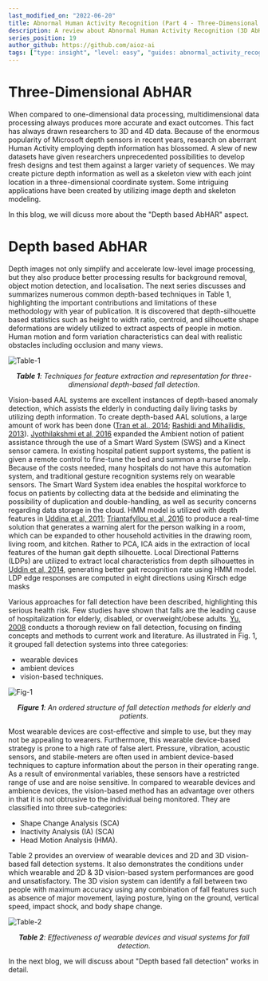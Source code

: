 ```yaml
---
last_modified_on: "2022-06-20"
title: Abnormal Human Activity Recognition (Part 4 - Three-Dimensional AbHAR)
description: A review about Abnormal Human Activity Recognition (3D AbHAR) (cont.)
series_position: 19
author_github: https://github.com/aioz-ai
tags: ["type: insight", "level: easy", "guides: abnormal_activity_recognition"]
---
```

# Three-Dimensional AbHAR

When compared to one-dimensional data processing, multidimensional data processing always produces more accurate and exact outcomes. This fact has always drawn researchers to 3D and 4D data. Because of the enormous popularity of Microsoft depth sensors in recent years, research on aberrant Human Activity employing depth information has blossomed. A slew of new datasets have given researchers unprecedented possibilities to develop fresh designs and test them against a larger variety of sequences. We may create picture depth information as well as a skeleton view with each joint location in a three-dimensional coordinate system. Some intriguing applications have been created by utilizing image depth and skeleton modeling.

In this blog, we will dicuss more about the "Depth based AbHAR" aspect.

# Depth based AbHAR

Depth images not only simplify and accelerate low-level image processing, but they also produce better processing results for background removal, object motion detection, and localisation. The next series discusses and summarizes numerous common depth-based techniques in Table 1, highlighting the important contributions and limitations of these methodology with year of publication. It is discovered that depth-silhouette based statistics such as height to width ratio, centroid, and silhouette shape deformations are widely utilized to extract aspects of people in motion. Human motion and form variation characteristics can deal with realistic obstacles including occlusion and many views.

![Table-1](https://vision.aioz.io/thumbnail/ae9f4caa0962446db65f/1024/part4-table1.png) *<center>**Table 1**:  Techniques for feature extraction and representation for three-dimensional depth-based fall detection.</center>*

Vision-based AAL systems are excellent instances of depth-based anomaly detection, which assists the elderly in conducting daily living tasks by utilizing depth information. To create depth-based AAL solutions, a large amount of work has been done ([Tran et al., 2014](https://ieeexplore.ieee.org/document/6916752); [Rashidi and Mihailidis, 2013](https://ieeexplore.ieee.org/document/6399501)). [Jyothilakshmi et al, 2016](https://ieeexplore.ieee.org/document/7754775) expanded the Ambient notion of patient assistance through the use of a Smart Ward System (SWS) and a Kinect sensor camera. In existing hospital patient support systems, the patient is given a remote control to fine-tune the bed and summon a nurse for help. Because of the costs needed, many hospitals do not have this automation system, and traditional gesture recognition systems rely on wearable sensors. The Smart Ward System idea enables the hospital workforce to focus on patients by collecting data at the bedside and eliminating the possibility of duplication and double-handling, as well as security concerns regarding data storage in the cloud. HMM model is utilized with depth features in [Uddina et al, 2011](https://journals.sagepub.com/doi/10.1177/1420326X10391140); [Triantafyllou et al, 2016](https://www.sciencedirect.com/science/article/pii/S2405896316324752) to produce a real-time solution that generates a warning alert for the person walking in a room, which can be expanded to other household activities in the drawing room, living room, and kitchen. Rather to PCA, ICA aids in the extraction of local features of the human gait depth silhouette. Local Directional Patterns (LDPs) are utilized to extract local characteristics from depth silhouettes in [Uddin et al, 2014](https://journals.sagepub.com/doi/abs/10.1177/1420326X14522670), generating better gait recognition rate using HMM model. LDP edge responses are computed in eight directions using Kirsch edge masks

Various approaches for fall detection have been described, highlighting this serious health risk. Few studies have shown that falls are the leading cause of hospitalization for elderly, disabled, or overweight/obese adults. [Yu, 2008](https://ieeexplore.ieee.org/document/4600107) conducts a thorough review on fall detection, focusing on finding concepts and methods to current work and literature. As illustrated in Fig. 1, it grouped fall detection systems into three categories:
* wearable devices
* ambient devices
* vision-based techniques.

![Fig-1](https://vision.aioz.io/thumbnail/8483eed0c6a64154a480/1024/part4-figure1.PNG) *<center>**Figure 1**:  An ordered structure of fall detection methods for elderly and patients.</center>*

Most wearable devices are cost-effective and simple to use, but they may not be appealing to wearers. Furthermore, this wearable device-based strategy is prone to a high rate of false alert. Pressure, vibration, acoustic sensors, and stabile-meters are often used in ambient device-based techniques to capture information about the person in their operating range. As a result of environmental variables, these sensors have a restricted range of use and are noise sensitive. In compared to wearable devices and ambience devices, the vision-based method has an advantage over others in that it is not obtrusive to the individual being monitored. They are classified into three sub-categories:
* Shape Change Analysis (SCA)
* Inactivity Analysis (IA) (SCA)
* Head Motion Analysis (HMA).

Table 2 provides an overview of wearable devices and 2D and 3D vision-based fall detection systems. It also demonstrates the conditions under which wearable and 2D & 3D vision-based system performances are good and unsatisfactory. The 3D vision system can identify a fall between two people with maximum accuracy using any combination of fall features such as absence of major movement, laying posture, lying on the ground, vertical speed, impact shock, and body shape change.

![Table-2](https://vision.aioz.io/thumbnail/dcb5e83ba6f54552bde1/1024/part4-table2.PNG) *<center>**Table 2**:  Effectiveness of wearable devices and visual systems for fall detection.</center>*

In the next blog, we will discuss about "Depth based fall detection" works in detail.